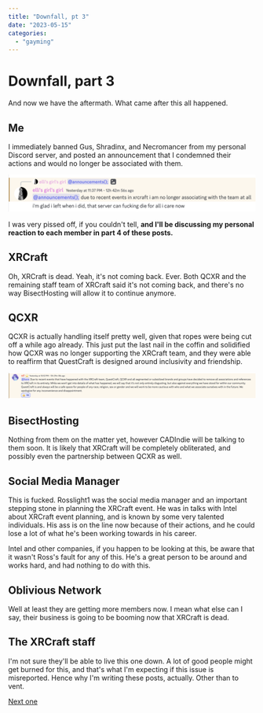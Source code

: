 ```yaml
---
title: "Downfall, pt 3"
date: "2023-05-15"
categories: 
  - "gayming"
---
```


# Downfall, part 3

And now we have the aftermath. What came after this all happened.

## Me

I immediately banned Gus, Shradinx, and Necromancer from my personal Discord server, and posted an announcement that I condemned their actions and would no longer be associated with them.

![](../../../../images/2023/05/05-15-xrcraft-my-announcement.png)

I was very pissed off, if you couldn't tell, **and I'll be discussing my personal reaction to each member in part 4 of these posts.**

## XRCraft

Oh, XRCraft is dead. Yeah, it's not coming back. Ever. Both QCXR and the remaining staff team of XRCraft said it's not coming back, and there's no way BisectHosting will allow it to continue anymore.

## QCXR

QCXR is actually handling itself pretty well, given that ropes were being cut off a while ago already. This just put the last nail in the coffin and solidified how QCXR was no longer supporting the XRCraft team, and they were able to reaffirm that QuestCraft is designed around inclusivity and friendship.

![](../../../../images/2023/05/05-15-xrcraft-sd-announcement.png)

## BisectHosting

Nothing from them on the matter yet, however CADIndie will be talking to them soon. It is likely that XRCraft will be completely obliterated, and possibly even the partnership between QCXR as well.

## Social Media Manager

This is fucked. Rosslight1 was the social media manager and an important stepping stone in planning the XRCraft event. He was in talks with Intel about XRCraft event planning, and is known by some very talented individuals. His ass is on the line now because of their actions, and he could lose a lot of what he's been working towards in his career.

Intel and other companies, if you happen to be looking at this, be aware that it wasn't Ross's fault for any of this. He's a great person to be around and works hard, and had nothing to do with this.

## Oblivious Network

Well at least they are getting more members now. I mean what else can I say, their business is going to be booming now that XRCraft is dead.

## The XRCraft staff

I'm not sure they'll be able to live this one down. A lot of good people might get burned for this, and that's what I'm expecting if this issue is misreported. Hence why I'm writing these posts, actually. Other than to vent.

[Next one](https://crystall1ne.dev/2023/05/15/downfall-pt-4/)
